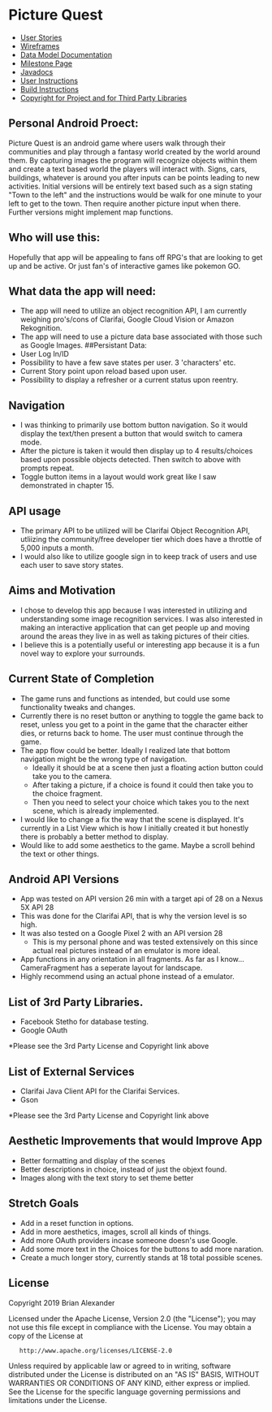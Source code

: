 # Picture Quest

* [User Stories](docs/user-stories.md)
* [Wireframes](docs/wireframes.md)
* [Data Model Documentation](docs/entitymodel.md)
* [Milestone Page](docs/milestone.md)
* [Javadocs](docs/api/overview-summary.html)
* [User Instructions](docs/userinstructions.md)
* [Build Instructions](docs/buildinstructions.md)
* [Copyright for Project and for Third Party Libraries](docs/license.md)

## Personal Android Proect:
Picture Quest is an android game where users walk through their communities and play through a fantasy world created by the world around them. By capturing images the program will recognize objects within them and create a text based world the players will interact with. Signs, cars, buildings, whatever is around you after inputs can be points leading to new activities. Initial versions will be entirely text based such as a sign stating "Town to the left" and the instructions would be walk for one minute to your left to get to the town. Then require another picture input when there. Further versions might implement map functions.

## Who will use this:
Hopefully that app will be appealing to fans off RPG's that are looking to get up and be active. Or just fan's of interactive games like pokemon GO.

## What data the app will need:
* The app will need to utilize an object recognition API, I am currently weighing pro's/cons of Clarifai, Google Cloud Vision or Amazon Rekognition.
* The app will need to use a picture data base associated with those such as Google Images.
##Persistant Data:
* User Log In/ID
* Possibility to have a few save states per user. 3 'characters' etc.
* Current Story point upon reload based upon user.
* Possibility to display a refresher or a current status upon reentry.
## Navigation
* I was thinking to primarily use bottom button navigation. So it would display the text/then present a button that would switch to camera mode.
* After the picture is taken it would then display up to 4 results/choices based upon possible objects detected. Then switch to above with prompts repeat.
* Toggle button items in a layout would work great like I saw demonstrated in chapter 15.

## API usage
* The primary API to be utilized will be Clarifai Object Recognition API, utliizing the community/free developer tier which does have a throttle of 5,000 inputs a month. 
* I would also like to utilize google sign in to keep track of users and use each user to save story states. 

## Aims and Motivation 
* I chose to develop this app because I was interested in utilizing and understanding some image recognition services. I was also interested in making an interactive application that can get people up and moving around the areas they live in as well as taking pictures of their cities.
* I believe this is a potentially useful or interesting app because it is a fun novel way to explore your surrounds.

## Current State of Completion
* The game runs and functions as intended, but could use some functionality tweaks and changes. 
* Currently there is no reset button or anything to toggle the game back to reset, unless you get to a point in the game that the character either dies, or returns back to home. The user must continue through the game. 
* The app flow could be better. Ideally I realized late that bottom navigation might be the wrong type of navigation. 
   * Ideally it should be at a scene then just a floating action button could take you to the camera. 
   * After taking a picture, if a choice is found it could then take you to the choice fragment. 
   * Then you need to select your choice which takes you to the next scene, which is already implemented. 
* I would like to change a fix the way that the scene is displayed. It's currently in a List View which is how I initially created it but honestly there is probably a better method to display. 
* Would like to add some aesthetics to the game. Maybe a scroll behind the text or other things. 

## Android API Versions
* App was tested on API version 26 min with a target api of 28 on a Nexus 5X API 28
* This was done for the Clarifai API, that is why the version level is so high. 
* It was also tested on a Google Pixel 2 with an API version 28 
  * This is my personal phone and was tested extensively on this since actual real pictures instead of an emulator is more ideal.
* App functions in any orientation in all fragments. As far as I know... CameraFragment has a seperate layout for landscape.
* Highly recommend using an actual phone instead of a emulator. 

## List of 3rd Party Libraries. 
* Facebook Stetho for database testing.
* Google OAuth

*Please see the 3rd Party License and Copyright link above

## List of External Services
* Clarifai Java Client API for the Clarifai Services. 
* Gson 

*Please see the 3rd Party License and Copyright link above

## Aesthetic Improvements that would Improve App
* Better formatting and display of the scenes 
* Better descriptions in choice, instead of just the objext found. 
* Images along with the text story to set theme better

## Stretch Goals
* Add in a reset function in options. 
* Add in more aesthetics, images, scroll all kinds of things. 
* Add more OAuth providers incase someone doesn's use Google. 
* Add some more text in the Choices for the buttons to add more naration. 
* Create a much longer story, currently stands at 18 total possible scenes. 

## License
 Copyright 2019 Brian Alexander 

   Licensed under the Apache License, Version 2.0 (the "License");
   you may not use this file except in compliance with the License.
   You may obtain a copy of the License at

       http://www.apache.org/licenses/LICENSE-2.0

   Unless required by applicable law or agreed to in writing, software
   distributed under the License is distributed on an "AS IS" BASIS,
   WITHOUT WARRANTIES OR CONDITIONS OF ANY KIND, either express or implied.
   See the License for the specific language governing permissions and
   limitations under the License.
